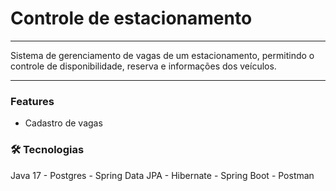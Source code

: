 # Controle de estacionamento

<hr>

<p> Sistema de gerenciamento de vagas de um estacionamento, permitindo o controle de disponibilidade, 
reserva e informações dos veículos.</p>

<hr>

### Features
- Cadastro de vagas

### 🛠 Tecnologias
Java 17 - Postgres - Spring Data JPA - Hibernate - Spring Boot - Postman